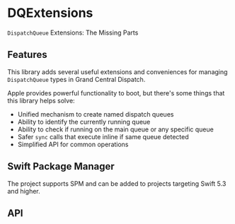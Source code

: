# DQExtensions
`DispatchQueue` Extensions: The Missing Parts

## Features

This library adds several useful extensions and conveniences for managing `DispatchQueue` types in Grand Central Dispatch.

Apple provides powerful functionality to boot, but there's some things that this library helps solve:
- Unified mechanism to create named dispatch queues
- Ability to identify the currently running queue
- Ability to check if running on the main queue or any specific queue
- Safer `sync` calls that execute inline if same queue detected
- Simplified API for common operations

## Swift Package Manager

The project supports SPM and can be added to projects targeting Swift 5.3 and higher.

## API
